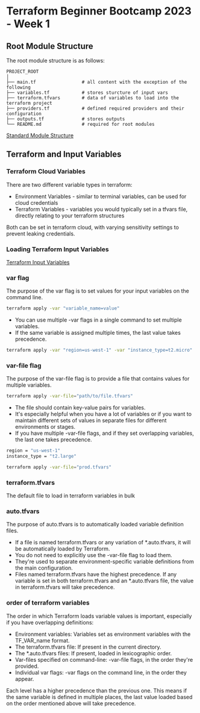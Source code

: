 # Terraform Beginner Bootcamp 2023 - Week 1

## Root Module Structure

The root module structure is as follows:

```
PROJECT_ROOT
│
├── main.tf                 # all content with the exception of the following
├── variables.tf            # stores sturcture of input vars
├── terraform.tfvars        # data of variables to load into the terraform project
├── providers.tf            # defined required providers and their configuration
├── outputs.tf              # stores outputs
└── README.md               # required for root modules
```

[Standard Module Structure](https://developer.hashicorp.com/terraform/language/modules/develop/structure)

## Terraform and Input Variables

### Terraform Cloud Variables

There are two different variable types in terraform:
- Environment Variables - similar to terminal variables, can be used for cloud credentials
- Terraform Variables - variables you would typically set in a tfvars file, directly relating to your terraform structures

Both can be set in terraform cloud, with varying sensitivity settings to prevent leaking credentials.

### Loading Terraform Input Variables

[Terraform Input Variables](https://developer.hashicorp.com/terraform/language/values/variables)

### var flag

The purpose of the var flag is to set values for your input variables on the command line.

```sh
terraform apply -var "variable_name=value"
```

- You can use multiple -var flags in a single command to set multiple variables.
- If the same variable is assigned multiple times, the last value takes precedence.

```sh
terraform apply -var "region=us-west-1" -var "instance_type=t2.micro"
```

### var-file flag

The purpose of the var-file flag is to provide a file that contains values for multiple variables.

```sh
terraform apply -var-file="path/to/file.tfvars"
```

- The file should contain key-value pairs for variables.
- It's especially helpful when you have a lot of variables or if you want to maintain different sets of values in separate files for different environments or stages.
- If you have multiple -var-file flags, and if they set overlapping variables, the last one takes precedence.

```sh
region = "us-west-1"
instance_type = "t2.large"
```

```sh
terraform apply -var-file="prod.tfvars"
```

### terraform.tfvars

The default file to load in terraform variables in bulk

### auto.tfvars

The purpose of auto.tfvars is to automatically loaded variable definition files.

- If a file is named terraform.tfvars or any variation of *.auto.tfvars, it will be automatically loaded by Terraform.
- You do not need to explicitly use the -var-file flag to load them.
- They're used to separate environment-specific variable definitions from the main configuration.
- Files named terraform.tfvars have the highest precedence. If any variable is set in both terraform.tfvars and an *.auto.tfvars file, the value in terraform.tfvars will take precedence.

### order of terraform variables

The order in which Terraform loads variable values is important, especially if you have overlapping definitions:

- Environment variables: Variables set as environment variables with the TF_VAR_name format.
- The terraform.tfvars file: If present in the current directory.
- The *.auto.tfvars files: If present, loaded in lexicographic order.
- Var-files specified on command-line: -var-file flags, in the order they're provided.
- Individual var flags: -var flags on the command line, in the order they appear.

Each level has a higher precedence than the previous one. This means if the same variable is defined in multiple places, the last value loaded based on the order mentioned above will take precedence.